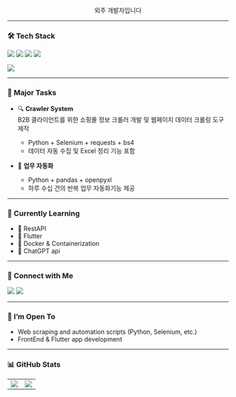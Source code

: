 <!-- README.md -->

<p align="center">
  외주 개발자입니다
</p>

---

### 🛠️ Tech Stack

<p align="left">
  <img src="https://img.shields.io/badge/Python-3776AB?style=flat&logo=python&logoColor=white"/>
  <img src="https://img.shields.io/badge/Dart-0175C2?style=flat&logo=dart&logoColor=white"/>
  <img src="https://img.shields.io/badge/Flutter-02569B?style=flat&logo=flutter&logoColor=white"/>
  <img src="https://img.shields.io/badge/Java-007396?style=flat&logo=java&logoColor=white"/>
</p>

<img src="https://github-readme-stats.vercel.app/api/top-langs/?username=lsu7202&layout=compact&theme=tokyonight" />

---

### 📁 Major Tasks

- 🔍 **Crawler System**  
  B2B 클라이언트를 위한 쇼핑몰 정보 크롤러 개발 및 웹페이지 데이터 크롤링 도구 제작 
  - Python + Selenium + requests + bs4 
  - 데이터 자동 수집 및 Excel 정리 기능 포함

- 🤖 **업무 자동화**   
  - Python + pandas + openpyxl
  - 하루 수십 건의 반복 업무 자동화기능 제공

---

### 🧠 Currently Learning

- 🔹 RestAPI
- 🔹 Flutter
- 🔹 Docker & Containerization
- 👀 ChatGPT api

---

### 🔗 Connect with Me

<p>
  <a href="mailto:coms1768@naver.com"><img src="https://img.shields.io/badge/Email-coms1768@naver.com-red?style=flat-square&logo=gmail" /></a>
  <a href="https://instagram.com/_____lsu_____"><img src="https://img.shields.io/badge/Instagram-@_____lsu_____-E4405F?style=flat-square&logo=instagram&logoColor=white" /></a>
</p>

---

### 🤝 I’m Open To

- Web scraping and automation scripts (Python, Selenium, etc.)
- FrontEnd & Flutter app development

---

### 📊 GitHub Stats

<table>
  <tr>
    <td>
      <img src="https://github-readme-stats.vercel.app/api?username=lsu7202&show_icons=true&theme=tokyonight" />
    </td>
    <td>
      <img src="https://github-readme-streak-stats.herokuapp.com?user=lsu7202&theme=tokyonight" />
    </td>
  </tr>
</table>

